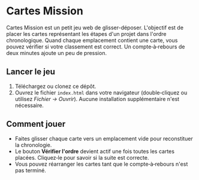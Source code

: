 # Cartes Mission

Cartes Mission est un petit jeu web de glisser-déposer. L'objectif est de placer les cartes représentant les étapes d'un projet dans l'ordre chronologique. Quand chaque emplacement contient une carte, vous pouvez vérifier si votre classement est correct. Un compte‑à‑rebours de deux minutes ajoute un peu de pression.

## Lancer le jeu

1. Téléchargez ou clonez ce dépôt.
2. Ouvrez le fichier `index.html` dans votre navigateur (double‑cliquez ou utilisez *Fichier → Ouvrir*). Aucune installation supplémentaire n'est nécessaire.

## Comment jouer

- Faites glisser chaque carte vers un emplacement vide pour reconstituer la chronologie.
- Le bouton **Vérifier l'ordre** devient actif une fois toutes les cartes placées. Cliquez‑le pour savoir si la suite est correcte.
- Vous pouvez réarranger les cartes tant que le compte‑à‑rebours n'est pas terminé.
